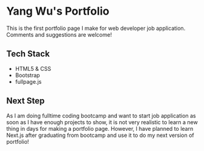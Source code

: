 # Yang Wu's Portfolio

This is the first portfolio page I make for web developer job application. Comments and suggestions are welcome!

## Tech Stack
* HTML5 & CSS
* Bootstrap
* fullpage.js

## Next Step
As I am doing fulltime coding bootcamp and want to start job application as soon as I have enough projects to show, it is not very realistic to learn a new thing in days for making a portfolio page. However, I have planned to learn Next.js after graduating from bootcamp and use it to do my next version of portfolio!

